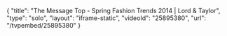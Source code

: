 {
    "title": "The Message Top - Spring Fashion Trends 2014 | Lord & Taylor",
    "type": "solo",
    "layout": "iframe-static",
    "videoId": "25895380",
    "url": "\/tvpembed\/25895380"
}